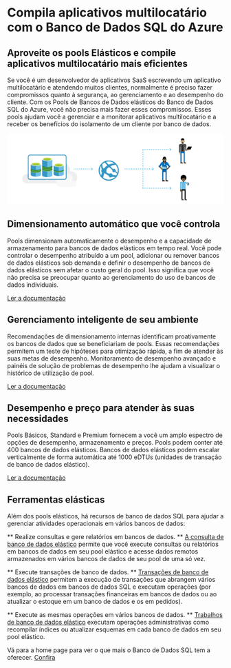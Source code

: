 <properties
   pageTitle="O Banco de Dados SQL do Azure compila aplicativos multilocatário"
   description="Saiba como o Banco de Dados SQL compila aplicativos multilocatário"
   keywords=""
   services="sql-database"
   documentationCenter=""
   authors="carlrabeler"
   manager="jhubbard"
   editor=""/>

<tags
   ms.service="sql-database"
   ms.devlang="NA"
   ms.topic="article"
   ms.tgt_pltfrm="NA"
   ms.workload="data-management"
   ms.date="05/04/2016"
   ms.author="carlrab"/>

# Compila aplicativos multilocatário com o Banco de Dados SQL do Azure

## Aproveite os pools Elásticos e compile aplicativos multilocatário mais eficientes

Se você é um desenvolvedor de aplicativos SaaS escrevendo um aplicativo multilocatário e atendendo muitos clientes, normalmente é preciso fazer compromissos quanto à segurança, ao gerenciamento e ao desempenho do cliente. Com os Pools de Bancos de Dados elásticos do Banco de Dados SQL do Azure, você não precisa mais fazer esses compromissos. Esses pools ajudam você a gerenciar e a monitorar aplicativos multilocatário e a receber os benefícios do isolamento de um cliente por banco de dados.

![build-multi-tenant-apps](./media/sql-database-build-multi-tenant-apps/sql-database-build-multi-tenant-apps.png)

## Dimensionamento automático que você controla

Pools dimensionam automaticamente o desempenho e a capacidade de armazenamento para bancos de dados elásticos em tempo real. Você pode controlar o desempenho atribuído a um pool, adicionar ou remover bancos de dados elásticos sob demanda e definir o desempenho de bancos de dados elásticos sem afetar o custo geral do pool. Isso significa que você não precisa se preocupar quanto ao gerenciamento do uso de bancos de dados individuais.

[Ler a documentação](sql-database-elastic-pool.md)

## Gerenciamento inteligente de seu ambiente

Recomendações de dimensionamento internas identificam proativamente os bancos de dados que se beneficiariam de pools. Essas recomendações permitem um teste de hipóteses para otimização rápida, a fim de atender às suas metas de desempenho. Monitoramento de desempenho avançado e painéis de solução de problemas de desempenho lhe ajudam a visualizar o histórico de utilização de pool.

[Ler a documentação](sql-database-elastic-pool-guidance.md)

## Desempenho e preço para atender às suas necessidades

Pools Básicos, Standard e Premium fornecem a você um amplo espectro de opções de desempenho, armazenamento e preços. Pools podem conter até 400 bancos de dados elásticos. Bancos de dados elásticos podem escalar verticalmente de forma automática até 1000 eDTUs (unidades de transação de banco de dados elástico).

[Ler a documentação](https://azure.microsoft.com/pricing/details/sql-database/?b=16.50)

## Ferramentas elásticas

Além dos pools elásticos, há recursos de banco de dados SQL para ajudar a gerenciar atividades operacionais em vários bancos de dados:

** Realize consultas e gere relatórios em bancos de dados. ** [A consulta de banco de dados elástico](sql-database-elastic-query-overview.md) permite que você execute consultas ou relatórios em bancos de dados em seu pool elástico e acesse dados remotos armazenados em vários bancos de dados de seu pool de uma só vez.

** Execute transações de banco de dados. ** [Transações de banco de dados elástico](sql-database-elastic-transactions-overview.md) permitem a execução de transações que abrangem vários bancos de dados em bancos de dados SQL e executam operações (por exemplo, ao processar transações financeiras em bancos de dados ou ao atualizar o estoque em um banco de dados e os em pedidos).

** Execute as mesmas operações em vários bancos de dados. ** [Trabalhos de banco de dados elástico](sql-database-elastic-jobs-overview.md) executam operações administrativas como recompilar índices ou atualizar esquemas em cada banco de dados em seu pool elástico.

Vá para a home page para ver o que mais o Banco de Dados SQL tem a oferecer. [Confira](https://azure.microsoft.com/services/sql-database/)

<!---HONumber=AcomDC_0511_2016-->